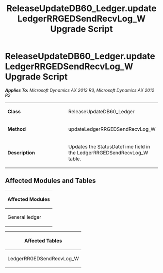 ﻿---
title: ReleaseUpdateDB60_Ledger.updateLedgerRRGEDSendRecvLog_W Upgrade Script
TOCTitle: ReleaseUpdateDB60_Ledger.updateLedgerRRGEDSendRecvLog_W Upgrade Script
ms:assetid: e1667a9e-7333-c38f-bd76-baabed869e47
ms:mtpsurl: https://msdn.microsoft.com/en-us/library/JJ737315(v=AX.60)
ms:contentKeyID: 49711757
ms.date: 05/18/2015
mtps_version: v=AX.60
---

# ReleaseUpdateDB60\_Ledger.updateLedgerRRGEDSendRecvLog\_W Upgrade Script 


_**Applies To:** Microsoft Dynamics AX 2012 R3, Microsoft Dynamics AX 2012 R2_

<table>
<colgroup>
<col style="width: 50%" />
<col style="width: 50%" />
</colgroup>
<tbody>
<tr class="odd">
<td><p><strong>Class</strong></p></td>
<td><p>ReleaseUpdateDB60_Ledger</p></td>
</tr>
<tr class="even">
<td><p><strong>Method</strong></p></td>
<td><p>updateLedgerRRGEDSendRecvLog_W</p></td>
</tr>
<tr class="odd">
<td><p><strong>Description</strong></p></td>
<td><p>Updates the StatusDateTime field in the LedgerRRGEDSendRecvLog_W table.</p></td>
</tr>
</tbody>
</table>


## Affected Modules and Tables

<table>
<colgroup>
<col style="width: 100%" />
</colgroup>
<thead>
<tr class="header">
<th><p>Affected Modules</p></th>
</tr>
</thead>
<tbody>
<tr class="odd">
<td><p>General ledger</p></td>
</tr>
</tbody>
</table>


<table>
<colgroup>
<col style="width: 100%" />
</colgroup>
<thead>
<tr class="header">
<th><p>Affected Tables</p></th>
</tr>
</thead>
<tbody>
<tr class="odd">
<td><p>LedgerRRGEDSendRecvLog_W</p></td>
</tr>
</tbody>
</table>

  


